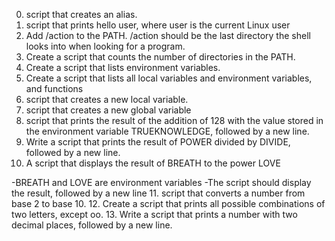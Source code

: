 0. script that creates an alias. 
1. script that prints hello user, where user is the current Linux user
2. Add /action to the PATH. /action should be the last directory the shell looks into when looking for a program. 
3. Create a script that counts the number of directories in the PATH. 
4. Create a script that lists environment variables. 
5. Create a script that lists all local variables and environment variables, and functions 
6. script that creates a new local variable.
7. script that creates a new global variable
8. script that prints the result of the addition of 128 with the value stored in the environment variable TRUEKNOWLEDGE, followed by a new line.
9. Write a script that prints the result of POWER divided by DIVIDE, followed by a new line.
10. A script that displays the result of BREATH to the power LOVE

-BREATH and LOVE are environment variables
-The script should display the result, followed by a new line
 11. script that converts a number from base 2 to base 10.
12. Create a script that prints all possible combinations of two letters, except oo.
13. Write a script that prints a number with two decimal places, followed by a new line.
